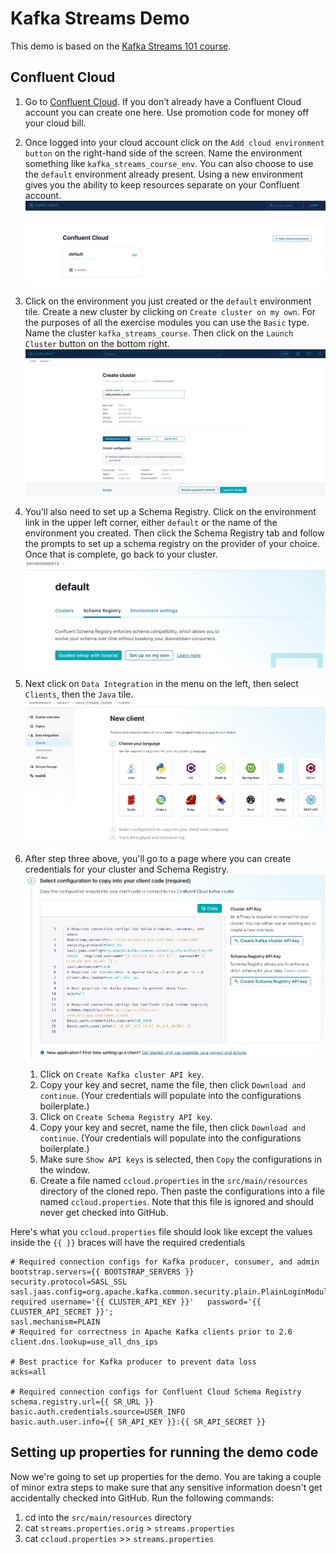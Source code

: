 # Kafka Streams Demo

This demo is based on the [Kafka Streams 101 course](https://developer.confluent.io/learn-kafka/kafka-streams/get-started/).

##  Confluent Cloud
 
1. Go to [Confluent Cloud](https://www.confluent.io/confluent-cloud/tryfree?utm_source=learnkafka). 
   If you don’t already have a Confluent Cloud account you can create one here. Use promotion code <TBC> for money off your cloud bill.
2. Once logged into your cloud account click on the `Add cloud environment button` on the right-hand side of the screen.  Name the environment something like `kafka_streams_course_env`.  You can also choose to use the `default` environment already present.  Using a new environment gives you the ability to keep resources separate on your Confluent account.
   ![Create an environment or use the default one](images/confluent_environment.png)
3. Click on the environment you just created or the `default` environment tile. Create a new cluster by clicking on `Create cluster on my own`.  For the purposes of all the exercise modules you can use the `Basic` type. 
   Name the cluster `kafka_streams_course`. Then click on the `Launch Cluster` button on the bottom right.
   ![Create a cluster and name it kafka_streams_course](images/ksc_cluster_naming.png)
4. You’ll also need to set up a Schema Registry. Click on the environment link in the upper left corner, either `default` or the name of the environment you created. 
   Then click the Schema Registry tab and follow the prompts to set up a schema registry on the provider of your choice. Once that is complete, go back to your cluster.
   ![Set up Schema Registry](images/schema-registry-setup.png)
5. Next click on `Data Integration` in the menu on the left, then select `Clients`, then the `Java` tile.
   ![Select clients and then select java](images/clients_java_step.png)  
   
6. After step three above, you'll go to a page where you can create credentials for your cluster and Schema Registry.                               
   ![Create Kafka cluster and Schema Registry credentials](images/create_ccloud_properties.png)

   1. Click on `Create Kafka cluster API key`.
   2. Copy your key and secret, name the file, then click `Download and continue`. (Your credentials will populate into the configurations boilerplate.)
   3. Click on `Create Schema Registry API key`.
   4. Copy your key and secret, name the file, then click `Download and continue`. (Your credentials will populate into the configurations boilerplate.)
   5. Make sure `Show API keys` is selected, then `Copy` the configurations in the window.
   6. Create a file named `ccloud.properties` in the `src/main/resources` directory of the cloned repo. Then paste the configurations into a file named `ccloud.properties`. Note that this file is ignored and should never get checked into GitHub.
       
Here's what you `ccloud.properties` file should look like except the values inside the `{{ }}` braces will have the 
required credentials
```text
# Required connection configs for Kafka producer, consumer, and admin
bootstrap.servers={{ BOOTSTRAP_SERVERS }}
security.protocol=SASL_SSL
sasl.jaas.config=org.apache.kafka.common.security.plain.PlainLoginModule   required username='{{ CLUSTER_API_KEY }}'   password='{{ CLUSTER_API_SECRET }}';
sasl.mechanism=PLAIN
# Required for correctness in Apache Kafka clients prior to 2.6
client.dns.lookup=use_all_dns_ips

# Best practice for Kafka producer to prevent data loss
acks=all

# Required connection configs for Confluent Cloud Schema Registry
schema.registry.url={{ SR_URL }}
basic.auth.credentials.source=USER_INFO
basic.auth.user.info={{ SR_API_KEY }}:{{ SR_API_SECRET }}
```

## Setting up properties for running the demo code
Now we're going to set up properties for the demo.  You are taking a couple of minor extra steps to make sure
that any sensitive information doesn't get accidentally checked into GitHub.  Run the following commands:

1. cd into the `src/main/resources` directory
2. cat `streams.properties.orig` > `streams.properties`
3. cat `ccloud.properties` >> `streams.properties`
